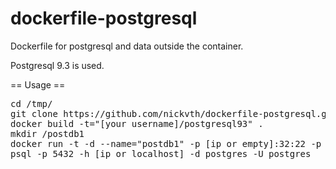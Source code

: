 dockerfile-postgresql
=====================

Dockerfile for postgresql and data outside the container.

Postgresql 9.3 is used.

== Usage ==

<pre>
cd /tmp/
git clone https://github.com/nickvth/dockerfile-postgresql.git 
docker build -t="[your username]/postgresql93" .
mkdir /postdb1
docker run -t -d --name="postdb1" -p [ip or empty]:32:22 -p [ip or empty]:5432:5432 -v /postdb1/:/var/lib/pgsql/9.3/ [your username]/postgresql93 /usr/bin/supervisord -c /etc/supervisord.conf
psql -p 5432 -h [ip or localhost] -d postgres -U postgres
</pre>
